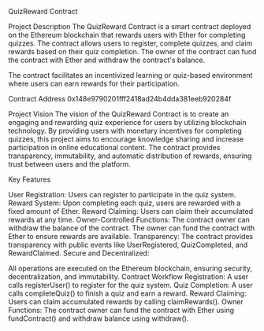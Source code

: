QuizReward Contract

Project Description
The QuizReward Contract is a smart contract deployed on the Ethereum blockchain that rewards users with Ether for completing quizzes. The contract allows users to register, complete quizzes, and claim rewards based on their quiz completion. The owner of the contract can fund the contract with Ether and withdraw the contract's balance.

The contract facilitates an incentivized learning or quiz-based environment where users can earn rewards for their participation.

Contract Address
0x148e9790201fff2418ad24b4dda381eeb920284f

Project Vision
The vision of the QuizReward Contract is to create an engaging and rewarding quiz experience for users by utilizing blockchain technology. By providing users with monetary incentives for completing quizzes, this project aims to encourage knowledge sharing and increase participation in online educational content. The contract provides transparency, immutability, and automatic distribution of rewards, ensuring trust between users and the platform.

Key Features

User Registration: Users can register to participate in the quiz system.
Reward System: Upon completing each quiz, users are rewarded with a fixed amount of Ether.
Reward Claiming: Users can claim their accumulated rewards at any time.
Owner-Controlled Functions:
The contract owner can withdraw the balance of the contract.
The owner can fund the contract with Ether to ensure rewards are available.
Transparency: The contract provides transparency with public events like UserRegistered, QuizCompleted, and RewardClaimed.
Secure and Decentralized:

 All operations are executed on the Ethereum blockchain, ensuring security, decentralization, and immutability.
Contract Workflow
Registration: A user calls registerUser() to register for the quiz system.
Quiz Completion: A user calls completeQuiz() to finish a quiz and earn a reward.
Reward Claiming: Users can claim accumulated rewards by calling claimRewards().
Owner Functions: The contract owner can fund the contract with Ether using fundContract() and withdraw balance using withdraw().





